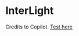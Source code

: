 # InterLight
Credits to Copilot.
[Test here](https://www.w3schools.com/html/tryit.asp?filename=tryhtml_default)
